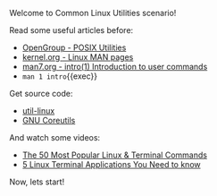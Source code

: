 Welcome to Common Linux Utilities scenario!

Read some useful articles before:

- [OpenGroup - POSIX Utilities](https://pubs.opengroup.org/onlinepubs/9699919799/idx/utilities.html)
- [kernel.org - Linux MAN pages](https://www.kernel.org/doc/man-pages/)
- [man7.org - intro(1) Introduction to user commands](https://man7.org/linux/man-pages/man1/intro.1.html)
- `man 1 intro`{{exec}}

Get source code:

- [util-linux](https://github.com/util-linux/util-linux)
- [GNU Coreutils](https://github.com/coreutils/coreutils)

And watch some videos:

- [The 50 Most Popular Linux & Terminal Commands](https://www.youtube.com/watch?v=ZtqBQ68cfJc)
- [5 Linux Terminal Applications You Need to know](https://www.youtube.com/watch?v=E8Ww39z_28A)

Now, lets start!
